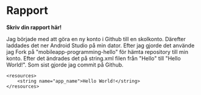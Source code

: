 
# Rapport

**Skriv din rapport här!**

Jag började med att göra en ny konto i Github till en skolkonto.
Därefter laddades det ner Android Studio på min dator. Efter jag
gjorde det använde jag Fork på "mobileapp-programming-hello" för
hämta repository till min konto. Efter det ändrades det på string.xml
filen från "Hello" till "Hello World!". Som sist gjorde jag commit på
Github.

```
<resources>
    <string name="app_name">Hello World!</string>
</resources>
```

